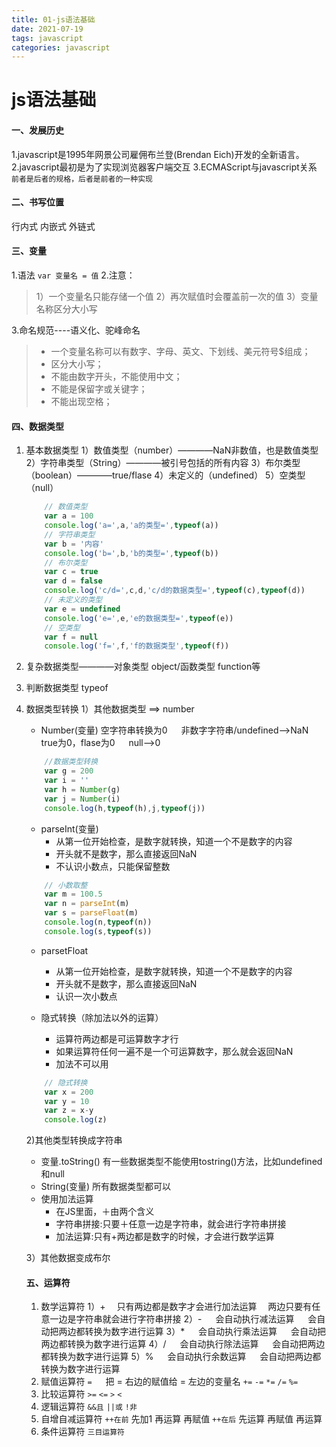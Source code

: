 ```yaml
---
title: 01-js语法基础
date: 2021-07-19
tags: javascript
categories: javascript
---
```

# js语法基础

#### 一、发展历史
1.javascript是1995年网景公司雇佣布兰登(Brendan Eich)开发的全新语言。
2.javascript最初是为了实现浏览器客户端交互
3.ECMAScript与javascript关系
``前者是后者的规格，后者是前者的一种实现``

#### 二、书写位置
  行内式 内嵌式 外链式
  <!--more-->
#### 三、变量
1.语法 ``var 变量名 = 值``
2.注意：
>   1）一个变量名只能存储一个值
    2）再次赋值时会覆盖前一次的值
    3）变量名称区分大小写

3.命名规范----语义化、驼峰命名
>   + 一个变量名称可以有数字、字母、英文、下划线、美元符号$组成；
>   + 区分大小写；
>   + 不能由数字开头，不能使用中文；
>   + 不能是保留字或关键字；
>   + 不能出现空格；

#### 四、数据类型
1. 基本数据类型
    1）数值类型（number）————NaN非数值，也是数值类型
    2）字符串类型（String）————被引号包括的所有内容
    3）布尔类型（boolean）————true/flase
    4）未定义的（undefined）
    5）空类型（null）

    ```javascript
        // 数值类型
        var a = 100
        console.log('a=',a,'a的类型=',typeof(a))
        // 字符串类型
        var b = '内容'
        console.log('b=',b,'b的类型=',typeof(b))
        // 布尔类型
        var c = true
        var d = false
        console.log('c/d=',c,d,'c/d的数据类型=',typeof(c),typeof(d))
        // 未定义的类型
        var e = undefined
        console.log('e=',e,'e的数据类型=',typeof(e))
        // 空类型
        var f = null
        console.log('f=',f,'f的数据类型',typeof(f))
    ```
2. 复杂数据类型————对象类型 object/函数类型 function等
3. 判断数据类型 typeof
4. 数据类型转换
    1）其他数据类型 ==> number
    + Number(变量)
    空字符串转换为0 &emsp; 非数字字符串/undefined——>NaN &emsp; true为0，flase为0 &emsp; null——>0
    ```javascript
        //数据类型转换
        var g = 200
        var i = ''
        var h = Number(g)
        var j = Number(i)
        console.log(h,typeof(h),j,typeof(j))
     ```
     - parseInt(变量)
       - 从第一位开始检查，是数字就转换，知道一个不是数字的内容
       - 开头就不是数字，那么直接返回NaN
       - 不认识小数点，只能保留整数
  
    ```js
        // 小数取整
        var m = 100.5
        var n = parseInt(m)
        var s = parseFloat(m)
        console.log(n,typeof(n))
        console.log(s,typeof(s))
    ```
    - parsetFloat
       + 从第一位开始检查，是数字就转换，知道一个不是数字的内容
       + 开头就不是数字，那么直接返回NaN
       + 认识一次小数点
    
    - 隐式转换（除加法以外的运算）
      + 运算符两边都是可运算数字才行
      + 如果运算符任何一遍不是一个可运算数字，那么就会返回NaN
      + 加法不可以用

    ```js
        // 隐式转换
        var x = 200
        var y = 10
        var z = x-y
        console.log(z)
    ```
    2)其他类型转换成字符串
     + 变量.toString()
        有一些数据类型不能使用tostring()方法，比如undefined和null
     +  String(变量)
        所有数据类型都可以
     + 使用加法运算
        + 在JS里面，＋由两个含义
        + 字符串拼接:只要＋任意一边是字符串，就会进行字符串拼接
        + 加法运算:只有+两边都是数字的时候，才会进行数学运算
  
    3）其他数据变成布尔
    #### 五、运算符
    1. 数学运算符
    1）+ 
    &emsp;只有两边都是数字才会进行加法运算 
    &emsp;两边只要有任意一边是字符串就会进行字符串拼接
    2）-
    &emsp; 会自动执行减法运算
    &emsp; 会自动把两边都转换为数字进行运算
    3）*
    &emsp; 会自动执行乘法运算
    &emsp; 会自动把两边都转换为数字进行运算
    4）/
    &emsp; 会自动执行除法运算
    &emsp; 会自动把两边都转换为数字进行运算
    5）%
    &emsp; 会自动执行余数运算
    &emsp; 会自动把两边都转换为数字进行运算
    2. 赋值运算符
    `=`
    &emsp; 把 = 右边的赋值给 = 左边的变量名
    `+=` `-=` `*=` `/=` `%=`
    3. 比较运算符
     `>=` `<=` `>` `<`
    4. 逻辑运算符
     `&&且` `||或` `!非`
    3. 自增自减运算符
     `++在前` 先加1 再运算 再赋值
     `++在后` 先运算 再赋值 再运算
    4. 条件运算符
     `三目运算符`